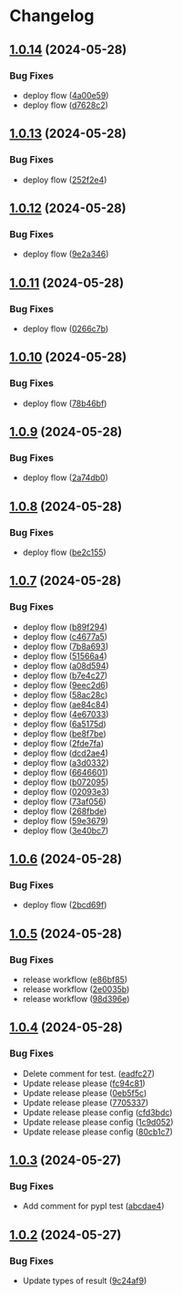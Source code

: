 # Changelog

## [1.0.14](https://github.com/opthub-org/opthub-runner-python-test/compare/v1.0.13...v1.0.14) (2024-05-28)


### Bug Fixes

* deploy flow ([4a00e59](https://github.com/opthub-org/opthub-runner-python-test/commit/4a00e5999b044074f52b34fe13ac99a132b1ca74))
* deploy flow ([d7628c2](https://github.com/opthub-org/opthub-runner-python-test/commit/d7628c26830307c20b27ba37c4bd87535d4040df))

## [1.0.13](https://github.com/opthub-org/opthub-runner-python-test/compare/v1.0.12...v1.0.13) (2024-05-28)


### Bug Fixes

* deploy flow ([252f2e4](https://github.com/opthub-org/opthub-runner-python-test/commit/252f2e4e48b1342fac18126ac46ca030dcab8124))

## [1.0.12](https://github.com/opthub-org/opthub-runner-python-test/compare/v1.0.11...v1.0.12) (2024-05-28)


### Bug Fixes

* deploy flow ([9e2a346](https://github.com/opthub-org/opthub-runner-python-test/commit/9e2a3465f02a9bc4ba41e8efebe6e336502069be))

## [1.0.11](https://github.com/opthub-org/opthub-runner-python-test/compare/v1.0.10...v1.0.11) (2024-05-28)


### Bug Fixes

* deploy flow ([0266c7b](https://github.com/opthub-org/opthub-runner-python-test/commit/0266c7bdd02c3659b05e9a238245e76cf2e7e8f9))

## [1.0.10](https://github.com/opthub-org/opthub-runner-python-test/compare/v1.0.9...v1.0.10) (2024-05-28)


### Bug Fixes

* deploy flow ([78b46bf](https://github.com/opthub-org/opthub-runner-python-test/commit/78b46bf8d123a7f6107ac7904190b63a43835d73))

## [1.0.9](https://github.com/opthub-org/opthub-runner-python-test/compare/v1.0.8...v1.0.9) (2024-05-28)


### Bug Fixes

* deploy flow ([2a74db0](https://github.com/opthub-org/opthub-runner-python-test/commit/2a74db033b0f722598f467c764f1b6155210766b))

## [1.0.8](https://github.com/opthub-org/opthub-runner-python-test/compare/v1.0.7...v1.0.8) (2024-05-28)


### Bug Fixes

* deploy flow ([be2c155](https://github.com/opthub-org/opthub-runner-python-test/commit/be2c155f83fda472c3adf9b3e1d049e4cf500a06))

## [1.0.7](https://github.com/opthub-org/opthub-runner-python-test/compare/v1.0.6...v1.0.7) (2024-05-28)


### Bug Fixes

* deploy flow ([b89f294](https://github.com/opthub-org/opthub-runner-python-test/commit/b89f294c0e4f75ec0bfcbf523565da74406801f2))
* deploy flow ([c4677a5](https://github.com/opthub-org/opthub-runner-python-test/commit/c4677a51135493b9e3326f0b98a44547bf162ccc))
* deploy flow ([7b8a693](https://github.com/opthub-org/opthub-runner-python-test/commit/7b8a693595bbf7ebcf54b3c1e0e8049c64ee8cf6))
* deploy flow ([51566a4](https://github.com/opthub-org/opthub-runner-python-test/commit/51566a475078364e934894a71768bdd46399c160))
* deploy flow ([a08d594](https://github.com/opthub-org/opthub-runner-python-test/commit/a08d594827c51ac3881607046dc56e8059431319))
* deploy flow ([b7e4c27](https://github.com/opthub-org/opthub-runner-python-test/commit/b7e4c27a8b90bbefe22f2af188f4428cca9cd22e))
* deploy flow ([9eec2d6](https://github.com/opthub-org/opthub-runner-python-test/commit/9eec2d65890d5edb4e41093461219076e4a61b76))
* deploy flow ([58ac28c](https://github.com/opthub-org/opthub-runner-python-test/commit/58ac28cc2f68d64badaecd9c74f6aa47f2568a67))
* deploy flow ([ae84c84](https://github.com/opthub-org/opthub-runner-python-test/commit/ae84c846a92407c100a328ff348645ed764f5d36))
* deploy flow ([4e67033](https://github.com/opthub-org/opthub-runner-python-test/commit/4e67033a4ff4002347d45304e588b3e09799e93d))
* deploy flow ([6a5175d](https://github.com/opthub-org/opthub-runner-python-test/commit/6a5175d94b8ad4a46aea9d5091131945d686700f))
* deploy flow ([be8f7be](https://github.com/opthub-org/opthub-runner-python-test/commit/be8f7be06ff6ad0bc042b1d35555afe6816a8ad3))
* deploy flow ([2fde7fa](https://github.com/opthub-org/opthub-runner-python-test/commit/2fde7fa87c15ae6527bafd6520336733b3739ef6))
* deploy flow ([dcd2ae4](https://github.com/opthub-org/opthub-runner-python-test/commit/dcd2ae41aa16ddc00c185014bc7bae9e3ce8041a))
* deploy flow ([a3d0332](https://github.com/opthub-org/opthub-runner-python-test/commit/a3d03325173028ff05e763dc9c026181f084cfd7))
* deploy flow ([6646601](https://github.com/opthub-org/opthub-runner-python-test/commit/66466016c8d69e38d91edc1ee56cf9ba3a369814))
* deploy flow ([b072095](https://github.com/opthub-org/opthub-runner-python-test/commit/b07209597ef6db32ff0710423d3c34d44b7ce7bc))
* deploy flow ([02093e3](https://github.com/opthub-org/opthub-runner-python-test/commit/02093e3c18ed0770a2e87a3acc5099867d2631f6))
* deploy flow ([73af056](https://github.com/opthub-org/opthub-runner-python-test/commit/73af056eedb888ef7170b2f91db2b071eac43f42))
* deploy flow ([268fbde](https://github.com/opthub-org/opthub-runner-python-test/commit/268fbde30c11966fc39f5c70d8c190173a4b89e9))
* deploy flow ([59e3679](https://github.com/opthub-org/opthub-runner-python-test/commit/59e36790f6e12b0119c35f044af4dbdbd733a535))
* deploy flow ([3e40bc7](https://github.com/opthub-org/opthub-runner-python-test/commit/3e40bc7806a7ffc00856c5c1c88e70be3c37b7f1))

## [1.0.6](https://github.com/opthub-org/opthub-runner-python-test/compare/v1.0.5...v1.0.6) (2024-05-28)


### Bug Fixes

* deploy flow ([2bcd69f](https://github.com/opthub-org/opthub-runner-python-test/commit/2bcd69fea8f170afe3d45087ef57f670a8b047fe))

## [1.0.5](https://github.com/opthub-org/opthub-runner-python-test/compare/v1.0.4...v1.0.5) (2024-05-28)


### Bug Fixes

* release workflow ([e86bf85](https://github.com/opthub-org/opthub-runner-python-test/commit/e86bf85d32aead1da2bf2767e0be8ac7a9083b32))
* release workflow ([2e0035b](https://github.com/opthub-org/opthub-runner-python-test/commit/2e0035b9fb9b1f8241d8d45eec8b013cd70fe933))
* release workflow ([98d396e](https://github.com/opthub-org/opthub-runner-python-test/commit/98d396e42a59ccaaddb376bb66496034d0ea3706))

## [1.0.4](https://github.com/opthub-org/opthub-runner-python-test/compare/v1.0.3...v1.0.4) (2024-05-28)


### Bug Fixes

* Delete comment for test. ([eadfc27](https://github.com/opthub-org/opthub-runner-python-test/commit/eadfc277a872ed104a2d0a647c2e37055e3d27b9))
* Update release please ([fc94c81](https://github.com/opthub-org/opthub-runner-python-test/commit/fc94c819bbe1a94e38c9694b4daf0b54ee4cb0b2))
* Update release please ([0eb5f5c](https://github.com/opthub-org/opthub-runner-python-test/commit/0eb5f5c1733fb52f3d21e6b1f260f63fced22104))
* Update release please ([7705337](https://github.com/opthub-org/opthub-runner-python-test/commit/7705337c02548ea1b49fedf0d976babccb1c00f9))
* Update release please config ([cfd3bdc](https://github.com/opthub-org/opthub-runner-python-test/commit/cfd3bdc3f2a22aa48d6fa1c32e6f2ed6934b1303))
* Update release please config ([1c9d052](https://github.com/opthub-org/opthub-runner-python-test/commit/1c9d0528bb37e5dd929ea91de9dc010e59339fdd))
* Update release please config ([80cb1c7](https://github.com/opthub-org/opthub-runner-python-test/commit/80cb1c7ff3feaf991f8b618e29858e48c7343629))

## [1.0.3](https://github.com/opthub-org/opthub-runner-python-test/compare/v1.0.2...v1.0.3) (2024-05-27)


### Bug Fixes

* Add comment for pypI test ([abcdae4](https://github.com/opthub-org/opthub-runner-python-test/commit/abcdae40a432c3722a1fd364efde3096aae5c24f))

## [1.0.2](https://github.com/opthub-org/opthub-runner-python-test/compare/v1.0.1...v1.0.2) (2024-05-27)


### Bug Fixes

* Update types of result ([9c24af9](https://github.com/opthub-org/opthub-runner-python-test/commit/9c24af9f446c56d1a3d4d252240fd14d037567bb))
